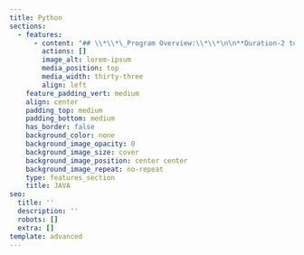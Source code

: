 ```yaml
---
title: Python
sections:
  - features:
      - content: "## \\*\\*\_Program Overview:\\*\\*\n\n**Duration-2 to 3 Months**\n\n**Eligibility Criteria – No Eligibility Criteria.**\n\n**Basic concepts provided by Eduprajna Institute.**\n\n**Lifetime Access to Eduprajna Institute LAB(Syllabus Copies , Recorded\_\_ videos)**\n\n**Lifetime doubt clearness.**\n\n**All IT courses Global Certification Available.**\n\n**Placement Support**\n\n**Resume preparation & Soft skill training 1 week**\n\n**project support.**\n\n### **Syllabus:**\n\n**Introduction to Java**\r\n⦁\tIntroduction to Java\r\n⦁\tHistory of Java\r\n⦁\tFeatures of Java\r\n⦁\tCompilation Process\r\n⦁\tData types, and Operations\n\n\r\n**Control Statements**\r\n⦁\tif conditions\r\n⦁\tLoops\r\n⦁\tfor, while and do-while\n\n\r\n**Data Handling(Arrays, String) and Functions**\r\n⦁\tArrays - Single Dimensional and Multidimensional arrays\r\n⦁\tFunctions\r\n⦁\tFunction with Arguments\r\n⦁\tFunction Overloading\r\n⦁\tString Handling - String\r\n⦁\tStringBuffer Classes\n\n\r\n**Object-Oriented Programming in Java**\r\n⦁\tOOPS in Java: Concept of Object Orientation\r\n⦁\tAttributes, and Methods\r\n⦁\tClasses and Objects\r\n⦁\tMethods and Constructors – Default Constructors and Constructors with Arguments\r\n⦁\tInheritance\r\n⦁\tAbstract\r\n⦁\tFinal\r\n⦁\tStatic\n\n\r\n**Packages, Exceptional Handling, Access Modifiers, Multi-Threading**\r\n⦁\tPackages and Interfaces\r\n⦁\tAccess Specifiers: Public, Private, Protected and Package\r\n⦁\tException Handling: Try, Catch, Finally, Throw and Throws\r\n⦁\tMulti-Threading: Runnable Interface, Extending a Thread Class, Synchronization in Threads\n\n\r\n**Collections and Applets**\r\n⦁\tWrapper Classes and Inner Classes: Integer, Character, Boolean, Float etc\r\n⦁\tApplet Programs: How to write UI programs with Applet, Java.lang, Java.io, Java.util\r\n⦁\tCollections: ArrayList, Vector, HashSet, TreeSet, HashMap, HashTable\n\n\r\n**JDBC**\r\n⦁\tIntroduction to SQL: Connect, Insert, Update, Delete, Select\r\n⦁\tIntroduction to JDBC and Architecture of JDBC\r\n⦁\tTypes of Drivers: Type 1/2/3/4 drivers\r\n⦁\tInsert/Update/Delete/Select Operations using JDBC\r\n⦁\tBatch Processing Transaction\r\n⦁\tManagement: Commit and Rollback\n\n***\n\n***\n"
        actions: []
        image_alt: lorem-ipsum
        media_position: top
        media_width: thirty-three
        align: left
    feature_padding_vert: medium
    align: center
    padding_top: medium
    padding_bottom: medium
    has_border: false
    background_color: none
    background_image_opacity: 0
    background_image_size: cover
    background_image_position: center center
    background_image_repeat: no-repeat
    type: features_section
    title: JAVA
seo:
  title: ''
  description: ''
  robots: []
  extra: []
template: advanced
---
```

